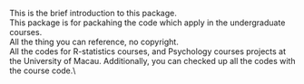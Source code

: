 This is the brief introduction to this package.\
This package is for packahing the code which apply in the undergraduate courses.\
All the thing you can reference, no copyright.\
All the codes for R-statistics courses, and Psychology courses projects at the University of Macau. Additionally, you can checked up all the codes with the course code.\
